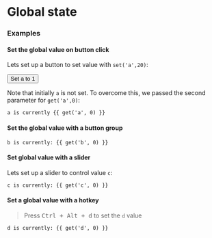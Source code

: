 # Global state

### Examples

#### Set the global value on button click

Lets set up a button to set value with `set('a',20)`:

<button v-on:click="set('a',1)">Set a to 1</button>

Note that initially `a` is not set. To overcome this, we passed the second parameter for `get('a',0)`:

```
a is currently {{ get('a', 0) }}
```

#### Set the global value with a button group

<f-buttons
  :buttons="['Zero','One']"
  :value="get('b', 0)"
  v-on:input="i => set('b', i)"
/>

```
b is currently: {{ get('b', 0) }}
```

#### Set global value with a slider

Lets set up a slider to control value `c`:

<f-slider :value="get('c', 0)" v-on:input="set('c',$event)" />

```
c is currently: {{ get('c', 0) }}
```

#### Set a global value with a hotkey

>Press <kbd>Ctrl + Alt + d</kbd> to set the `d` value

<f-keyboard
  ctrl
  alt
  code="d"
  v-on:keydown="set('d', 1)"
/>

```
d is currently: {{ get('d', 0) }}
```